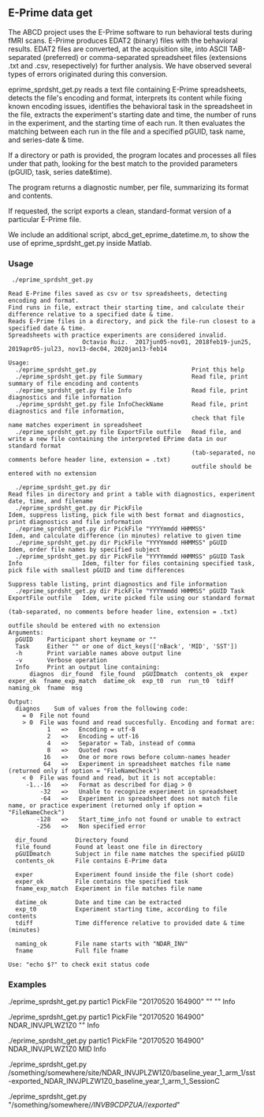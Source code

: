 ## E-Prime data get

The ABCD project uses the E-Prime software to run behavioral tests during fMRI scans. E-Prime produces EDAT2 (binary) files with the behavioral results. EDAT2 files are converted, at the acquisition site, into ASCII TAB-separated (preferred) or comma-separated spreadsheet files (extensions .txt and .csv, resepectively) for further analysis. We have observed several types of errors originated during this conversion.

eprime_sprdsht_get.py reads a text file containing E-Prime spreadsheets, detects the file's encoding and format, interprets its content while fixing known encoding issues, identifies the behavioral task in the spreadsheet in the file, extracts the experiment's starting date and time, the number of runs in the experiment, and the starting time of each run. It then evaluates the matching between each run in the file and a specified pGUID, task name, and series-date & time.

If a directory or path is provided, the program locates and processes all files under that path, looking for the best match to the provided parameters (pGUID, task, series date&time).

The program returns a diagnostic number, per file, summarizing its format and contents.

If requested, the script exports a clean, standard-format version of a particular E-Prime file.

We include an additional script, abcd_get_eprime_datetime.m, to show the use of eprime_sprdsht_get.py inside Matlab.


### Usage

```
 ./eprime_sprdsht_get.py

Read E-Prime files saved as csv or tsv spreadsheets, detecting encoding and format.
Find runs in file, extract their starting time, and calculate their difference relative to a specified date & time.
Reads E-Prime files in a directory, and pick the file-run closest to a specified date & time.
Spreadsheets with practice experiments are considered invalid.
                     Octavio Ruiz.  2017jun05-nov01, 2018feb19-jun25, 2019apr05-jul23, nov13-dec04, 2020jan13-feb14

Usage:
  ./eprime_sprdsht_get.py                           Print this help
  ./eprime_sprdsht_get.py file Summary              Read file, print summary of file encoding and contents
  ./eprime_sprdsht_get.py file Info                 Read file, print diagnostics and file information
  ./eprime_sprdsht_get.py file InfoCheckName        Read file, print diagnostics and file information,
                                                    check that file name matches experiment in spreadsheet
  ./eprime_sprdsht_get.py file ExportFile outfile   Read file, and write a new file containing the interpreted EPrime data in our standard format
                                                    (tab-separated, no comments before header line, extension = .txt)
                                                    outfile should be entered with no extension

  ./eprime_sprdsht_get.py dir                                                            Read files in directory and print a table with diagnostics, experiment date, time, and filename
  ./eprime_sprdsht_get.py dir PickFile                                                   Idem, suppress listing, pick file with best format and diagnostics, print diagnostics and file information
  ./eprime_sprdsht_get.py dir PickFile "YYYYmmdd HHMMSS"                                 Idem, and calculate difference (in minutes) relative to given time
  ./eprime_sprdsht_get.py dir PickFile "YYYYmmdd HHMMSS" pGUID                           Idem, order file names by specified subject
  ./eprime_sprdsht_get.py dir PickFile "YYYYmmdd HHMMSS" pGUID Task Info                 Idem, filter for files containing specified task, pick file with smallest pGUID and time differences
                                                                                         Suppress table listing, print diagnostics and file information
  ./eprime_sprdsht_get.py dir PickFile "YYYYmmdd HHMMSS" pGUID Task ExportFile outfile   Idem, write picked file using our standard format
                                                                                         (tab-separated, no comments before header line, extension = .txt)
                                                                                         outfile should be entered with no extension
Arguments:
  pGUID    Participant short keyname or ""
  Task     Either "" or one of dict_keys(['nBack', 'MID', 'SST'])
  -h       Print variable names above output line
  -v       Verbose operation
  Info     Print an output line containing:
      diagnos  dir_found  file_found  pGUIDmatch  contents_ok  exper  exper_ok  fname_exp_match  datime_ok  exp_t0  run  run_t0  tdiff  naming_ok  fname  msg

Output:
  diagnos    Sum of values from the following code:
    = 0  File not found
    > 0  File was found and read succesfully. Encoding and format are:
           1   =>   Encoding = utf-8
           2   =>   Encoding = utf-16
           4   =>   Separator = Tab, instead of comma
           8   =>   Quoted rows
          16   =>   One or more rows before column-names header
          64   =>   Experiment in spreadsheet matches file name (returned only if option = "FileNameCheck")
    < 0  File was found and read, but it is not acceptable:
     -1..-16   =>   Format as described for diag > 0
         -32   =>   Unable to recognize experiment in spreadsheet
         -64   =>   Experiment in spreadsheet does not match file name, or practice experiment (returned only if option = "FileNameCheck")
        -128   =>   Start_time_info not found or unable to extract
        -256   =>   Non specified error

  dir_found        Directory found
  file_found       Found at least one file in directory
  pGUIDmatch       Subject in file name matches the specified pGUID
  contents_ok      File contains E-Prime data

  exper            Experiment found inside the file (short code)
  exper_ok         File contains the specified task
  fname_exp_match  Experiment in file matches file name

  datime_ok        Date and time can be extracted
  exp_t0           Experiment starting time, according to file contents
  tdiff            Time difference relative to provided date & time (minutes)

  naming_ok        File name starts with "NDAR_INV"
  fname            Full file fname

Use: "echo $?" to check exit status code

```


### Examples

  ./eprime_sprdsht_get.py   partic1  PickFile  "20170520 164900"  ""  ""  Info

  ./eprime_sprdsht_get.py   partic1  PickFile  "20170520 164900"  NDAR_INVJPLWZ1Z0  ""   Info

  ./eprime_sprdsht_get.py   partic1  PickFile  "20170520 164900"  NDAR_INVJPLWZ1Z0  MID  Info

  ./eprime_sprdsht_get.py   /something/somewhere/site/NDAR_INVJPLZW1Z0/baseline_year_1_arm_1/sst-exported_NDAR_INVJPLZW1Z0_baseline_year_1_arm_1_SessionC

  ./eprime_sprdsht_get.py  "/something/somewhere/*/*INVB9CDPZUA*/*/*exported*"
  
